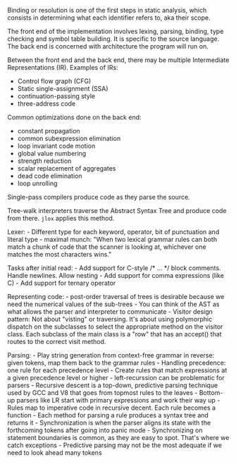 Binding or resolution is one of the first steps in static analysis, which consists in determining what each identifier
refers to, aka their scope.

The front end of the implementation involves lexing, parsing, binding, type checking and symbol table building. It is
specific to the source language. The back end is concerned with architecture the program will run on.

Between the front end and the back end, there may be multiple Intermediate Representations (IR). Examples of IRs:
- Control flow graph (CFG)
- Static single-assignment (SSA)
- continuation-passing style
- three-address code

Common optimizations done on the back end:
- constant propagation
- common subexpression elimination
- loop invariant code motion
- global value numbering
- strength reduction
- scalar replacement of aggregates
- dead code elimination
- loop unrolling

Single-pass compilers produce code as they parse the source.

Tree-walk interpreters traverse the Abstract Syntax Tree and produce code from there. `jlox` applies this method.

Lexer:
    - Different type for each keyword, operator, bit of punctuation and literal type
    - maximal munch: "When two lexical grammar rules can both match a chunk of code that the scanner is looking at, whichever one matches the most characters wins."

Tasks after initial read:
    - Add support for C-style /* ... */ block comments. Handle newlines. Allow nesting
    - Add support for comma expressions (like C)
    - Add support for ternary operator

Representing code:
    - post-order traversal of trees is desirable because we need the numerical values of the sub-trees
    - You can think of the AST as what allows the parser and interpreter to communicate
    - Visitor design pattern: Not about "visting" or traversing. It's about using polymorphic dispatch on the subclasses
    to select the appropriate method on the visitor class. Each subclass of the main class is a "row" that has an accept()
    that routes to the correct visit method.

Parsing:
    - Play string generation from context-free grammar in reverse: given tokens, map them back to the grammar rules
    - Handling precedence: one rule for each precedence level
    - Create rules that match expressions at a given precedence level or higher
    - left-recurssion can be problematic for parsers
    - Recursive descent is a top-down, predictive parsing technique used by GCC and V8 that goes from topmost rules to the leaves
    - Bottom-up parsers like LR start with primary expressions and work their way up
    - Rules map to imperative code in recursive decent. Each rule becomes a function
    - Each method for parsing a rule produces a syntax tree and returns it
    - Synchronization is when the parser aligns its state with the forthcoming tokens after going into panic mode
    - Synchronizing on statement boundaries is common, as they are easy to spot. That's where we catch exceptions
    - Predictive parsing may not be the most adequate if we need to look ahead many tokens